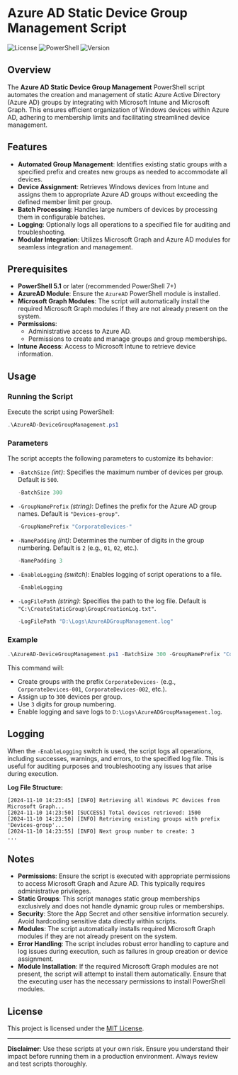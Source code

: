 
# Azure AD Static Device Group Management Script
![License](https://img.shields.io/badge/license-MIT-blue.svg)
![PowerShell](https://img.shields.io/badge/powershell-5.1%2B-blue.svg)
![Version](https://img.shields.io/badge/version-1.0.0-green.svg)

## Overview

The **Azure AD Static Device Group Management** PowerShell script automates the creation and management of static Azure Active Directory (Azure AD) groups by integrating with Microsoft Intune and Microsoft Graph. This ensures efficient organization of Windows devices within Azure AD, adhering to membership limits and facilitating streamlined device management.

## Features

- **Automated Group Management**: Identifies existing static groups with a specified prefix and creates new groups as needed to accommodate all devices.
- **Device Assignment**: Retrieves Windows devices from Intune and assigns them to appropriate Azure AD groups without exceeding the defined member limit per group.
- **Batch Processing**: Handles large numbers of devices by processing them in configurable batches.
- **Logging**: Optionally logs all operations to a specified file for auditing and troubleshooting.
- **Modular Integration**: Utilizes Microsoft Graph and Azure AD modules for seamless integration and management.

## Prerequisites

- **PowerShell 5.1** or later (recommended PowerShell 7+)
- **AzureAD Module**: Ensure the `AzureAD` PowerShell module is installed.
- **Microsoft Graph Modules**: The script will automatically install the required Microsoft Graph modules if they are not already present on the system.
- **Permissions**: 
  - Administrative access to Azure AD.
  - Permissions to create and manage groups and group memberships.
- **Intune Access**: Access to Microsoft Intune to retrieve device information.


## Usage

### Running the Script

Execute the script using PowerShell:

```powershell
.\AzureAD-DeviceGroupManagement.ps1
```

### Parameters

The script accepts the following parameters to customize its behavior:

- `-BatchSize` *(int)*: Specifies the maximum number of devices per group. Default is `500`.

  ```powershell
  -BatchSize 300
  ```

- `-GroupNamePrefix` *(string)*: Defines the prefix for the Azure AD group names. Default is `"Devices-group"`.

  ```powershell
  -GroupNamePrefix "CorporateDevices-"
  ```

- `-NamePadding` *(int)*: Determines the number of digits in the group numbering. Default is `2` (e.g., `01`, `02`, etc.).

  ```powershell
  -NamePadding 3
  ```

- `-EnableLogging` *(switch)*: Enables logging of script operations to a file.

  ```powershell
  -EnableLogging
  ```

- `-LogFilePath` *(string)*: Specifies the path to the log file. Default is `"C:\CreateStaticGroup\GroupCreationLog.txt"`.

  ```powershell
  -LogFilePath "D:\Logs\AzureADGroupManagement.log"
  ```

### Example

```powershell
.\AzureAD-DeviceGroupManagement.ps1 -BatchSize 300 -GroupNamePrefix "CorporateDevices-" -NamePadding 3 -EnableLogging -LogFilePath "D:\Logs\AzureADGroupManagement.log"
```

This command will:

- Create groups with the prefix `CorporateDevices-` (e.g., `CorporateDevices-001`, `CorporateDevices-002`, etc.).
- Assign up to `300` devices per group.
- Use `3` digits for group numbering.
- Enable logging and save logs to `D:\Logs\AzureADGroupManagement.log`.

## Logging

When the `-EnableLogging` switch is used, the script logs all operations, including successes, warnings, and errors, to the specified log file. This is useful for auditing purposes and troubleshooting any issues that arise during execution.

**Log File Structure:**

```
[2024-11-10 14:23:45] [INFO] Retrieving all Windows PC devices from Microsoft Graph...
[2024-11-10 14:23:50] [SUCCESS] Total devices retrieved: 1500
[2024-11-10 14:23:50] [INFO] Retrieving existing groups with prefix 'Devices-group'...
[2024-11-10 14:23:55] [INFO] Next group number to create: 3
...
```

## Notes

- **Permissions**: Ensure the script is executed with appropriate permissions to access Microsoft Graph and Azure AD. This typically requires administrative privileges.
- **Static Groups**: This script manages static group memberships exclusively and does not handle dynamic group rules or memberships.
- **Security**: Store the App Secret and other sensitive information securely. Avoid hardcoding sensitive data directly within scripts.
- **Modules**: The script automatically installs required Microsoft Graph modules if they are not already present on the system.
- **Error Handling**: The script includes robust error handling to capture and log issues during execution, such as failures in group creation or device assignment.
- **Module Installation**: If the required Microsoft Graph modules are not present, the script will attempt to install them automatically. Ensure that the executing user has the necessary permissions to install PowerShell modules.


## License

This project is licensed under the [MIT License](LICENSE).


---

**Disclaimer**: Use these scripts at your own risk. Ensure you understand their impact before running them in a production environment. Always review and test scripts thoroughly.